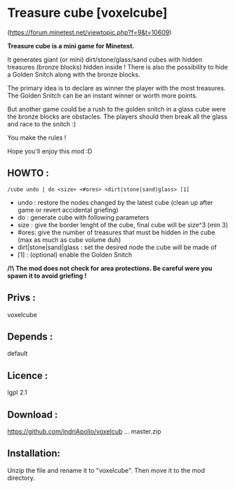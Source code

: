 Treasure cube [voxelcube]
=========================

(https://forum.minetest.net/viewtopic.php?f=9&t=10609)

**Treasure cube is a mini game for Minetest.**

It generates giant (or mini) dirt/stone/glass/sand cubes with hidden treasures (bronze blocks) hidden inside !
There is also the possibility to hide a Golden Snitch along with the bronze blocks.

The primary idea is to declare as winner the player with the most treasures.
The Golden Snitch can be an instant winner or worth more points.

But another game could be a rush to the golden snitch in a glass cube were the bronze blocks are obstacles.
The players should then break all the glass and race to the snitch :)

You make the rules !

Hope you'll enjoy this mod :D

HOWTO :
-------
```/cube undo | do <size> <#ores> <dirt|stone|sand|glass> [1]```
- undo : restore the nodes changed by the latest cube (clean up after game or revert accidental griefing)
- do : generate cube with following parameters
- size : give the border lenght of the cube, final cube will be size^3 (min 3)
- #ores: give the number of treasures that must be hidden in the cube (max as much as cube volume duh)
- dirt|stone|sand|glass : set the desired node the cube will be made of
- [1] : (optional) enable the Golden Snitch

**/!\ The mod does not check for area protections. Be careful were you spawn it to avoid griefing !**

Privs :
-------
voxelcube

Depends :
---------
default

Licence :
---------
lgpl 2.1

Download :
----------
https://github.com/indriApollo/voxelcub ... master.zip

Installation:
-------------
Unzip the file and rename it to "voxelcube". Then move it to the mod directory.
